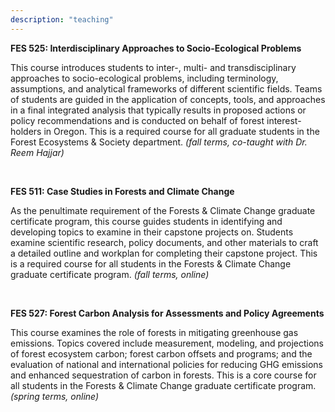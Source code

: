 ```yaml
---
description: "teaching"
---
```


**FES 525: Interdisciplinary Approaches to Socio-Ecological Problems** 

This course introduces students to inter-, multi- and transdisciplinary approaches to socio-ecological problems, including terminology, assumptions, and analytical frameworks of different scientific fields. Teams of students are guided in the application of concepts, tools, and approaches in a final integrated analysis that typically results in proposed actions or policy recommendations and is conducted on behalf of forest interest-holders in Oregon. This is a required course for all graduate students in the Forest Ecosystems & Society department. *(fall terms, co-taught with Dr. Reem Hajjar)*

<br>

**FES 511: Case Studies in Forests and Climate Change** 

As the penultimate requirement of the Forests & Climate Change graduate  certificate program, this course guides students in identifying and developing topics to examine in their capstone projects on. Students examine scientific research, policy documents, and other materials to craft a detailed outline and workplan for completing their capstone project. This is a required course for all students in the Forests & Climate Change graduate certificate program. *(fall terms, online)*

<br>

**FES 527: Forest Carbon Analysis for Assessments and Policy Agreements** 

This course examines the role of forests in mitigating greenhouse gas emissions. Topics covered include measurement, modeling, and projections of forest ecosystem carbon; forest carbon offsets and programs; and the evaluation of national and international policies for reducing GHG emissions and enhanced sequestration of carbon in forests. This is a core course for all students in the Forests & Climate Change graduate certificate program. *(spring terms, online)*